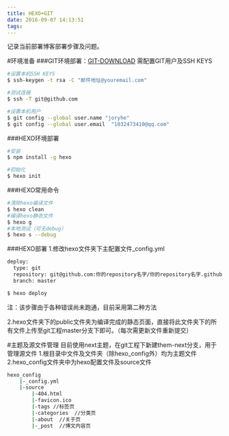 ```yaml
---
title: HEXO+GIT
date: 2016-09-07 14:13:51
tags:
---
```


记录当前部署博客部署步骤及问题。

#环境准备
###GIT环境部署：[GIT-DOWNLOAD](https://git-scm.com/download/win)
需配置GIT用户及SSH KEYS
```bash
#设置本机SSH KEYS
$ ssh-keygen -t rsa -C "邮件地址@youremail.com"

#测试连接
$ ssh -T git@github.com

#设置本机用户
$ git config --global user.name "joryhe"
$ git config --global user.email  "1032473410@qq.com"
```

###HEXO环境部署
```bash
#安装
$ npm install -g hexo

#初始化
$ hexo init
```

###HEXO常用命令
```bash
#清除hexo编译文件
$ hexo clean
#编译hexo静态文件
$ hexo g
#本地测试（可无debug）
$ hexo s --debug
```

###HEXO部署
1.修改hexo文件夹下主配置文件_config.yml
```bash
deploy:
  type: git
  repository: git@github.com:你的repository名字/你的repository名字.github.io.git
  branch: master
```
```bash
$ hexo deploy
```
注：该步骤由于各种错误尚未跑通，目前采用第二种方法

2.hexo文件夹下的public文件夹为编译完成的静态页面，直接将此文件夹下的所有文件上传至git工程master分支下即可。（每次需更新文件重新提交）

#主题及源文件管理
目前使用next主题，在git工程下新建them-next分支，用于管理源文件
1.根目录中文件及文件夹（除hexo_config外）均为主题文件
2.hexo_config文件夹中为hexo配置文件及source文件
```bash
hexo_config
    |-_config.yml
    |-source
        |-404.html
        |-favicon.ico
        |-tags //标签页
        |-categories  //分类页
        |-about  //关于页
        |-_post  //博文内容页
```